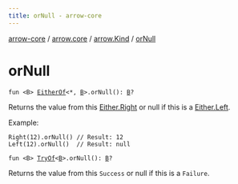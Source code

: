 ```yaml
---
title: orNull - arrow-core
---
```


[arrow-core](../../index.html) / [arrow.core](../index.html) / [arrow.Kind](index.html) / [orNull](./or-null.html)

# orNull

`fun <B> `[`EitherOf`](../-either-of.html)`<*, `[`B`](or-null.html#B)`>.orNull(): `[`B`](or-null.html#B)`?`

Returns the value from this [Either.Right](../-either/-right/index.html) or null if this is a [Either.Left](../-either/-left/index.html).

Example:

```
Right(12).orNull() // Result: 12
Left(12).orNull()  // Result: null
```

`fun <B> `[`TryOf`](../-try-of.html)`<`[`B`](or-null.html#B)`>.orNull(): `[`B`](or-null.html#B)`?`

Returns the value from this `Success` or null if this is a `Failure`.

